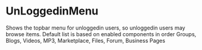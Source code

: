 # UnLoggedinMenu
Shows the topbar menu for unloggedin users, so unloggedin users may browse items. Default list is based on enabled components in order  Groups, Blogs, Videos, MP3, Marketplace, Files, Forum, Business Pages 
